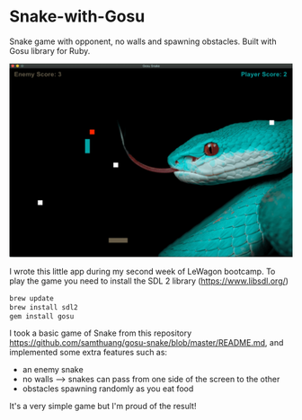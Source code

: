 # Snake-with-Gosu
Snake game with opponent, no walls and spawning obstacles. Built with Gosu library for Ruby.

![](preview.gif)

I wrote this little app during my second week of LeWagon bootcamp.
To play the game you need to install the SDL 2 library (https://www.libsdl.org/)

```shell
brew update
brew install sdl2
gem install gosu
```

I took a basic game of Snake from this repository https://github.com/samthuang/gosu-snake/blob/master/README.md, and implemented some extra features such as:
  - an enemy snake
  - no walls --> snakes can pass from one side of the screen to the other
  - obstacles spawning randomly as you eat food

It's a very simple game but I'm proud of the result!
